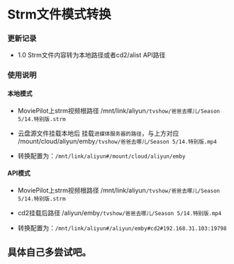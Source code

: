 # Strm文件模式转换

### 更新记录

- 1.0 Strm文件内容转为本地路径或者cd2/alist API路径

### 使用说明

#### 本地模式
- MoviePilot上strm视频根路径  /mnt/link/aliyun`/tvshow/爸爸去哪儿/Season 5/14.特别版.strm`
- 云盘源文件挂载本地后 挂载`进媒体服务器的路径`，与上方对应   /mount/cloud/aliyun/emby`/tvshow/爸爸去哪儿/Season 5/14.特别版.mp4`

- 转换配置为：`/mnt/link/aliyun#/mount/cloud/aliyun/emby`

#### API模式
- MoviePilot上strm视频根路径  /mnt/link/aliyun`/tvshow/爸爸去哪儿/Season 5/14.特别版.strm`
- cd2挂载后路径 /aliyun/emby`/tvshow/爸爸去哪儿/Season 5/14.特别版.mp4`

- 转换配置为：`/mnt/link/aliyun#/aliyun/emby#cd2#192.168.31.103:19798`


## 具体自己多尝试吧。